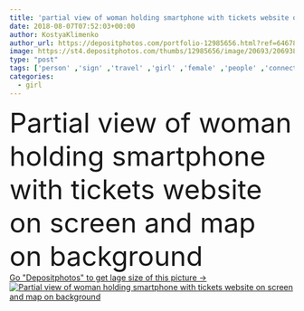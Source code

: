 ```yaml
---
title: 'partial view of woman holding smartphone with tickets website on screen and map on background'
date: 2018-08-07T07:52:03+00:00
author: KostyaKlimenko
author_url: https://depositphotos.com/portfolio-12985656.html?ref=64678756
image: https://st4.depositphotos.com/thumbs/12985656/image/20693/206938508/api_thumb_450.jpg?forcejpeg=true
type: "post"
tags: ['person' ,'sign' ,'travel' ,'girl' ,'female' ,'people' ,'connection' ,'technology' ,'icon' ,'woman' ,'communication' ,'electronic' ,'mobility' ,'wireless' ,'global' ,'network' ,'web' ,'tourism' ,'vacation' ,'website' ,'alone' ,'journey' ,'map' ,'trip' ,'gadget' ,'voyage' ,'traveling' ,'appliance' ,'logo' ,'logotype' ,'destination' ,'smartphone' ,'tickets' ,'Cropped' ,'body part' ,'top view' ,'from above' ,'partial view' ,'digital device' ]
categories: 
  - girl
---
```

<div aling="center">
            <font size="60"> Partial view of woman holding smartphone with tickets website on screen and map on background</font>   
</div>
<div>
    <a href='https://st4.depositphotos.com/thumbs/12985656/image/20693/206938508/api_thumb_450.jpg?forcejpeg=true?ref=64678756' target=_blank > Go "Depositphotos" to get lage size of this picture ->
        <img href='https://st4.depositphotos.com/thumbs/12985656/image/20693/206938508/api_thumb_450.jpg?forcejpeg=true?ref=64678756' src='https://st4.depositphotos.com/12985656/20693/i/950/depositphotos_206938508-stock-photo-partial-view-woman-holding-smartphone.jpg?forcejpeg=true' alt='Partial view of woman holding smartphone with tickets website on screen and map on background' >
    </a>
</div>

